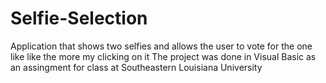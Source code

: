 # Selfie-Selection
Application that shows two selfies and allows the user to vote for the one like like the more my clicking on it
The project was done in Visual Basic as an assingment for class at Southeastern Louisiana University
